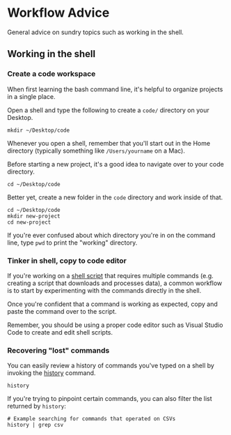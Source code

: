 # Workflow Advice

General advice on sundry topics such as working in the shell.

## Working in the shell

### Create a code workspace

When first learning the bash command line, it's helpful to organize projects in a single place.

Open a shell and type the following to create a `code/` directory on your Desktop.

```
mkdir ~/Desktop/code
```

Whenever you open a shell, remember that you'll start out in the Home directory (typically something like `/Users/yourname` on a Mac).

Before starting a new project, it's a good idea to navigate over to your code directory.

```
cd ~/Desktop/code
```

Better yet, create a new folder in the `code` directory and work inside of that.

```
cd ~/Desktop/code
mkdir new-project
cd new-project
```

If you're ever confused about which directory you're in on the command line, type `pwd` to print the "working" directory.

### Tinker in shell, copy to code editor

If you're working on a [shell script](http://swcarpentry.github.io/shell-novice/06-script/index.html) that requires multiple commands (e.g. creating a script that downloads and processes data), a common workflow is to start by experimenting with the commands directly in the shell.

Once you're confident that a command is working as expected, copy and paste the command over to the script.

Remember, you should be using a proper code editor such as Visual Studio Code to create and edit shell scripts.


### Recovering "lost" commands

You can easily review a history of commands you've typed on a shell by invoking the [history](https://www.rootusers.com/17-bash-history-command-examples-in-linux/) command.

```
history
```

If you're trying to pinpoint certain commands, you can also filter the list returned by `history`:

```
# Example searching for commands that operated on CSVs
history | grep csv
```

